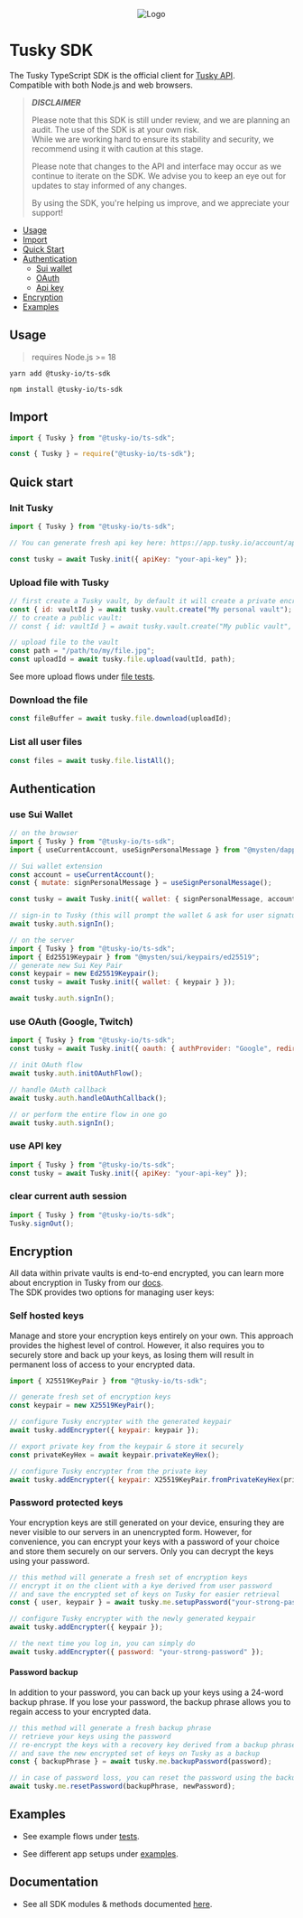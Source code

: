 <p align="center">
<img src="./og-image.png" alt="Logo">
</p>

# Tusky SDK

The Tusky TypeScript SDK is the official client for [Tusky API](https://docs.tusky.io/).\
Compatible with both Node.js and web browsers.


> **_DISCLAIMER_**
>
> Please note that this SDK is still under review, and we are planning an audit. The use of the SDK is at your own risk.\
> While we are working hard to ensure its stability and security, we recommend using it with caution at this stage.
>
> Please note that changes to the API and interface may occur as we continue to iterate on the SDK. We advise you to keep an eye out for updates to stay informed of any changes.
>
> By using the SDK, you're helping us improve, and we appreciate your support!


- [Usage](#usage)
- [Import](#import)
- [Quick Start](#quick-start)
- [Authentication](#authentication)
  - [Sui wallet](#use-sui-wallet)
  - [OAuth](#use-oauth-google-twitch)
  - [Api key](#use-api-key)
- [Encryption](#encryption)
- [Examples](#examples)

## Usage

> requires Node.js >= 18

<CodeGroup>
  <CodeGroupItem title="yarn">

```console:no-line-numbers
yarn add @tusky-io/ts-sdk
```

  </CodeGroupItem>
  <CodeGroupItem title="npm">

```console:no-line-numbers
npm install @tusky-io/ts-sdk
```

  </CodeGroupItem>
</CodeGroup>

## Import

<CodeGroup>
  <CodeGroupItem title="ES Modules">

```js
import { Tusky } from "@tusky-io/ts-sdk";
```

  </CodeGroupItem>
  <CodeGroupItem title="CommonJS">

```js
const { Tusky } = require("@tusky-io/ts-sdk");
```

  </CodeGroupItem>
</CodeGroup>

## Quick start

### Init Tusky

```js
import { Tusky } from "@tusky-io/ts-sdk";

// You can generate fresh api key here: https://app.tusky.io/account/api-keys

const tusky = await Tusky.init({ apiKey: "your-api-key" });
```

### Upload file with Tusky

```js
// first create a Tusky vault, by default it will create a private encrypted vault
const { id: vaultId } = await tusky.vault.create("My personal vault");
// to create a public vault:
// const { id: vaultId } = await tusky.vault.create("My public vault", { encrypted: false });

// upload file to the vault
const path = "/path/to/my/file.jpg";
const uploadId = await tusky.file.upload(vaultId, path);
```

See more upload flows under [file tests](src/__tests__/vault/file.test.ts).

### Download the file

```js
const fileBuffer = await tusky.file.download(uploadId);
```

### List all user files

```js
const files = await tusky.file.listAll();
```

## Authentication

### use Sui Wallet

```js
// on the browser
import { Tusky } from "@tusky-io/ts-sdk";
import { useCurrentAccount, useSignPersonalMessage } from "@mysten/dapp-kit";

// Sui wallet extension
const account = useCurrentAccount();
const { mutate: signPersonalMessage } = useSignPersonalMessage();

const tusky = await Tusky.init({ wallet: { signPersonalMessage, account } });

// sign-in to Tusky (this will prompt the wallet & ask for user signature)
await tusky.auth.signIn();
```

```js
// on the server
import { Tusky } from "@tusky-io/ts-sdk";
import { Ed25519Keypair } from "@mysten/sui/keypairs/ed25519";
// generate new Sui Key Pair
const keypair = new Ed25519Keypair();
const tusky = await Tusky.init({ wallet: { keypair } });

await tusky.auth.signIn();
```

### use OAuth (Google, Twitch)

```js
import { Tusky } from "@tusky-io/ts-sdk";
const tusky = await Tusky.init({ oauth: { authProvider: "Google", redirectUri: "http://localhost:3000" } });

// init OAuth flow
await tusky.auth.initOAuthFlow();

// handle OAuth callback
await tusky.auth.handleOAuthCallback();

// or perform the entire flow in one go
await tusky.auth.signIn();
```

### use API key

```js
import { Tusky } from "@tusky-io/ts-sdk";
const tusky = await Tusky.init({ apiKey: "your-api-key" });
```

### clear current auth session

```js
import { Tusky } from "@tusky-io/ts-sdk";
Tusky.signOut();
```

## Encryption

All data within private vaults is end-to-end encrypted, you can learn more about encryption in Tusky from our [docs](https://docs.tusky.io/tusky-encryption/tusky-encryption).\
The SDK provides two options for managing user keys:

### Self hosted keys

Manage and store your encryption keys entirely on your own. This approach provides the highest level of control. However, it also requires you to securely store and back up your keys, as losing them will result in permanent loss of access to your encrypted data.

```js
import { X25519KeyPair } from "@tusky-io/ts-sdk";

// generate fresh set of encryption keys
const keypair = new X25519KeyPair();

// configure Tusky encrypter with the generated keypair
await tusky.addEncrypter({ keypair: keypair });

// export private key from the keypair & store it securely
const privateKeyHex = await keypair.privateKeyHex();

// configure Tusky encrypter from the private key
await tusky.addEncrypter({ keypair: X25519KeyPair.fromPrivateKeyHex(privateKeyHex) });
```

### Password protected keys

Your encryption keys are still generated on your device, ensuring they are never visible to our servers in an unencrypted form. However, for convenience, you can encrypt your keys with a password of your choice and store them securely on our servers. Only you can decrypt the keys using your password.

```js
// this method will generate a fresh set of encryption keys
// encrypt it on the client with a kye derived from user password
// and save the encrypted set of keys on Tusky for easier retrieval
const { user, keypair } = await tusky.me.setupPassword("your-strong-password");

// configure Tusky encrypter with the newly generated keypair
await tusky.addEncrypter({ keypair });

// the next time you log in, you can simply do
await tusky.addEncrypter({ password: "your-strong-password" });
```

#### Password backup

In addition to your password, you can back up your keys using a 24-word backup phrase. If you lose your password, the backup phrase allows you to regain access to your encrypted data.

```js
// this method will generate a fresh backup phrase
// retrieve your keys using the password
// re-encrypt the keys with a recovery key derived from a backup phrase
// and save the new encrypted set of keys on Tusky as a backup
const { backupPhrase } = await tusky.me.backupPassword(password);

// in case of password loss, you can reset the password using the backup phrase
await tusky.me.resetPassword(backupPhrase, newPassword);
```

## Examples

- See example flows under [tests](src/__tests__).

- See different app setups under [examples](examples).

## Documentation

- See all SDK modules & methods documented [here](DOCS.md).